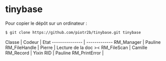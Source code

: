 tinybase
========

Pour copier le dépôt sur un ordinateur :
``` bash
$ git clone https://github.com/piotr2b/tinybase.git tinybase
```

Classe			|	Codeur  | Etat
--------------- | -------------
RM_Manager		|	Pauline
RM_FileHandle	|	Pierre  | Lecture de la doc ><
RM_FileScan		|	Camille
RM_Record		|	Yixin
RID				|	Pauline
RM_PrintError	|	

